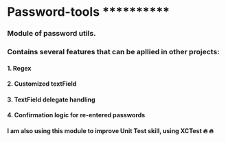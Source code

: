 # Password-tools **********
### Module of password utils.

### Contains several features that can be apllied in other projects:
#### 1. Regex
#### 2. Customized textField
#### 3. TextField delegate handling
#### 4. Confirmation logic for re-entered passwords


#### I am also using this module to improve Unit Test skill, using XCTest :fire: :fire:
